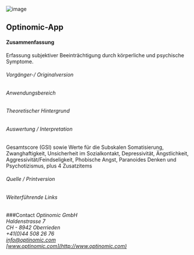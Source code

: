 

![image](http://www.ottiger.org/optinomic_logo/optinomic_logo_small.png)
## Optinomic-App 


#### Zusammenfassung
Erfassung subjektiver Beeinträchtigung durch körperliche und psychische Symptome.

###### Vorgänger-/ Originalversion

###### Anwendungsbereich

###### Theoretischer Hintergrund


###### Auswertung / Interpretation
Gesamtscore (GSI) sowie Werte für die Subskalen Somatisierung, Zwanghaftigkeit, Unsicherheit im Sozialkontakt, Depressivität, Ängstlichkeit, Aggressivität/Feindseligkeit, Phobische Angst, Paranoides Denken und Psychotizismus, plus 4 Zusatzitems

###### Quelle / Printversion


###### Weiterführende Links

###Contact
*Optinomic GmbH*   
*Haldenstrasse 7*     
*CH - 8942 Oberrieden*     
*+41(0)44 508 26 76*    
*info@optinomic.com*   
*[www.optinomic.com](http://www.optinomic.com)*   

